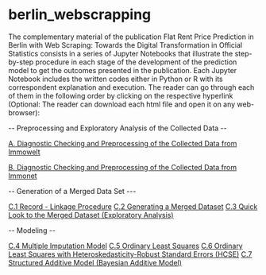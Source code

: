 # berlin_webscrapping
The complementary material of the publication Flat Rent Price Prediction in Berlin with Web Scraping: Towards the Digital Transformation in Official Statistics consists in a series of Jupyter Notebooks that illustrate the step-by-step procedure in each stage of the development of the prediction model to get the outcomes presented in the publication. Each Jupyter Notebook includes the written codes either in Python or R with its correspondent explanation and execution. The reader can go through each of them in the following order by clicking on the respective hyperlink (Optional: The reader can download each html file and open it on any web-browser):


-- Preprocessing and Exploratory Analysis of the Collected Data --

[A. Diagnostic Checking and Preprocessing of the Collected Data from Immowelt](https://htmlpreview.github.io/?https://github.com/meybergc/berlin_webscrapping/blob/master/A%20Diagnostic%20checking%20and%20preprocessing%20of%20Immowelt.html)
 
[B. Diagnostic Checking and Preprocessing of the Collected Data from Immonet](https://htmlpreview.github.io/?https://github.com/meybergc/berlin_webscrapping/blob/master/B%20Diagnostic%20checking%20and%20preprocessing%20of%20Immonet.html)

-- Generation of a Merged Data Set ---

[C.1 Record - Linkage Procedure](https://htmlpreview.github.io/?https://github.com/meybergc/berlin_webscrapping/blob/master/C.1%20Record%20-%20Linkage.html)
[C.2 Generating a Merged Dataset](https://htmlpreview.github.io/?https://github.com/meybergc/berlin_webscrapping/blob/master/C.2%20Generating%20a%20merged%20dataset.html)
[C.3 Quick Look to the Merged Dataset (Exploratory Analysis)](https://htmlpreview.github.io/?https://github.com/meybergc/berlin_webscrapping/blob/master/C.3%20Quick%20look%20to%20the%20merged%20dataset.html)

-- Modeling --

[C.4 Multiple Imputation Model](https://htmlpreview.github.io/?https://github.com/meybergc/berlin_webscrapping/blob/master/C.4%20Multiple%20imputation%20model.html)
[C.5 Ordinary Least Squares](https://htmlpreview.github.io/?https://github.com/meybergc/berlin_webscrapping/blob/master/C.5%20Ordinary%20Least%20Squares.html)
[C.6 Ordinary Least Squares with Heteroskedasticity-Robust Standard Errors (HCSE)](https://htmlpreview.github.io/?https://github.com/meybergc/berlin_webscrapping/blob/master/C.6%20Ordinary%20Least%20Squares%20with%20heteroskedasticity-robust%20standard%20errors%20(HCSE).html)
[C.7 Structured Additive Model (Bayesian Additive Model)](https://htmlpreview.github.io/?https://github.com/meybergc/berlin_webscrapping/blob/master/C.7%20Structured%20Additive%20Models.html)
